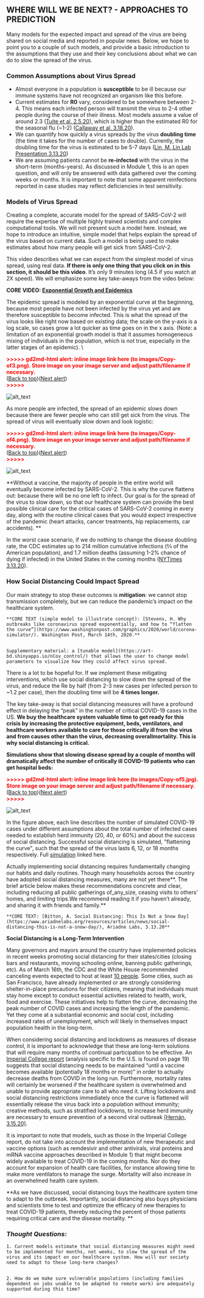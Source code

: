 ## WHERE WILL WE BE NEXT? - APPROACHES TO PREDICTION

Many models for the expected impact and spread of the virus are being shared on social media and reported in popular news. Below, we hope to point you to a couple of such models, and provide a basic introduction to the assumptions that they use and their key conclusions about what we can do to slow the spread of the virus. 


### Common Assumptions about Virus Spread



*   Almost everyone in a population is **susceptible** to be ill because our immune systems have not recognized an organism like this before.
*   Current estimates for **R0** vary, considered to be somewhere between 2-4.  This means each infected person will transmit the virus to 2-4 other people during the course of their illness. Most models assume a value of around 2.3 ([Tuite et al. 2.5.20](https://annals.org/aim/fullarticle/2760912/reporting-epidemic-growth-reproduction-numbers-2019-novel-coronavirus-2019-ncov)), which is higher than the estimated R0 for the seasonal flu (~1-2) ([Callaway et al. 3.18.20](https://www.nature.com/articles/d41586-020-00758-2)). 
*   We can quantify how quickly a virus spreads by the virus **doubling time** (the time it takes for the number of cases to double). Currently, the doubling time for the virus is estimated to be 5-7 days ([Lin, M. Lin Lab Presentation 3.13.20](https://drive.google.com/file/d/1DqfSnlaW6N3GBc5YKyBOCGPfdqOsqk1G/view))
*   We are assuming patients cannot be **re-infected** with the virus in the short-term (months-years). As discussed in Module 1, this is an open question, and will only be answered with data gathered over the coming weeks or months. It is important to note that some apparent reinfections reported in case studies may reflect deficiencies in test sensitivity.


### Models of Virus Spread

Creating a complete, accurate model for the spread of SARS-CoV-2 will require the expertise of multiple highly trained scientists and complex computational tools. We will not present such a model here. Instead, we hope to introduce an intuitive, simple model that helps explain the spread of the virus based on current data. Such a model is being used to make estimates about how many people will get sick from SARS-CoV-2. 

This video describes what we can expect from the simplest model of virus spread, using real data. **If there is only one thing that you click on in this section, it should be this video**. It’s only 9 minutes long (4.5 if you watch at 2X speed). We will emphasize some key take-aways from the video below: 

**CORE VIDEO: [Exponential Growth and Epidemics](https://www.youtube.com/watch?v=Kas0tIxDvrg&feature=youtu.be)**

The epidemic spread is modeled by an exponential curve at the beginning, because most people have not been infected by the virus yet and are therefore susceptible to become infected. This is what the spread of the virus looks like right now based on existing data; the scale on the y-axis is a log scale, so cases grow a lot quicker as time goes on in the x axis. (Note: a limitation of an exponential growth model is that it assumes homogeneous mixing of individuals in the population, which is not true, especially in the latter stages of an epidemic). \


<p id="gdcalert4" ><span style="color: red; font-weight: bold">>>>>>  gd2md-html alert: inline image link here (to images/Copy-of3.png). Store image on your image server and adjust path/filename if necessary. </span><br>(<a href="#">Back to top</a>)(<a href="#gdcalert5">Next alert</a>)<br><span style="color: red; font-weight: bold">>>>>> </span></p>


![alt_text](images/Copy-of3.png "image_tooltip")


As more people are infected, the spread of an epidemic slows down because there are fewer people who can still get sick from the virus. The spread of virus will eventually slow down and look logistic:



<p id="gdcalert5" ><span style="color: red; font-weight: bold">>>>>>  gd2md-html alert: inline image link here (to images/Copy-of4.png). Store image on your image server and adjust path/filename if necessary. </span><br>(<a href="#">Back to top</a>)(<a href="#gdcalert6">Next alert</a>)<br><span style="color: red; font-weight: bold">>>>>> </span></p>


![alt_text](images/Copy-of4.png "image_tooltip")


**Without a vaccine, the majority of people in the entire world will eventually become infected by SARS-CoV-2. This is why the curve flattens out: because there will be no one left to infect. Our goal is for the spread of the virus to slow down, so that our healthcare system can provide the best possible clinical care for the critical cases of SARS-CoV-2 coming in every day, along with the routine clinical cases that you would expect irrespective of the pandemic (heart attacks, cancer treatments, hip replacements, car accidents). **

In the worst case scenario, if we do nothing to change the disease doubling rate, the CDC estimates up to 214 million cumulative infections (⅔ of the American population), and 1.7 million deaths (assuming 1-2% chance of dying if infected) in the United States in the coming months ([NYTimes 3.13.20](https://www.nytimes.com/2020/03/13/us/coronavirus-deaths-estimate.html)).


### How Social Distancing Could Impact Spread

Our main strategy to stop these outcomes is **mitigation**: we cannot stop transmission completely, but we can reduce the pandemic’s impact on the healthcare system.


    **CORE TEXT (simple model to illustrate concept): [Stevens, H. Why outbreaks like coronavirus spread exponentially, and how to “flatten the curve”](https://www.washingtonpost.com/graphics/2020/world/corona-simulator/). Washington Post, March 14th, 2020.**


    Supplementary material: a [tunable model](https://art-bd.shinyapps.io/nCov_control/) that allows the user to change model parameters to visualize how they could affect virus spread.

There is a lot to be hopeful for. If we implement these mitigating interventions, which use social distancing to slow down the spread of the virus, and reduce the Re by half (from 2-3 new cases per infected person to ~1.2 per case), then the doubling time will be **4 times longer.**

The key take-away is that social distancing measures will have a profound effect in delaying the “peak” in the number of critical COVID-19 cases in the US. **We buy the healthcare system valuable time to get ready for this crisis by increasing the protective equipment, beds, ventilators, and healthcare workers available to care for those critically ill from the virus and from causes other than the virus, decreasing overallmortality. This is why social distancing is critical.**

**Simulations show that slowing disease spread by a couple of months will dramatically affect the number of critically ill COVID-19 patients who can get hospital beds:**



<p id="gdcalert6" ><span style="color: red; font-weight: bold">>>>>>  gd2md-html alert: inline image link here (to images/Copy-of5.jpg). Store image on your image server and adjust path/filename if necessary. </span><br>(<a href="#">Back to top</a>)(<a href="#gdcalert7">Next alert</a>)<br><span style="color: red; font-weight: bold">>>>>> </span></p>


![alt_text](images/Copy-of5.jpg "image_tooltip")


In the figure above, each line describes the number of simulated COVID-19 cases under different assumptions about the total number of infected cases needed to establish herd immunity (20, 40, or 60%) and about the success of social distancing. Successful social distancing is simulated, "flattening the curve", such that the spread of the virus lasts 6, 12, or 18 months respectively. Full [simulation]( https://www.nytimes.com/interactive/2020/03/17/upshot/hospital-bed-shortages-coronavirus.html?auth=login-google) linked here. 

Actually implementing social distancing requires fundamentally changing our habits and daily routines. Though many households across the country have adopted social distancing measures, many are not yet there**. The brief article below makes these recommendations concrete and clear, including reducing all public gatherings of_any_size, ceasing visits to others’ homes, and limiting trips.We recommend reading it if you haven’t already, and sharing it with friends and family.**


    **CORE TEXT: [Bitton, A. Social Distancing: This Is Not a Snow Day](https://www.ariadnelabs.org/resources/articles/news/social-distancing-this-is-not-a-snow-day/), Ariadne Labs, 3.13.20**

**Social Distancing is a Long-Term Intervention**

Many governors and mayors around the country have implemented policies in recent weeks promoting social distancing for their states/cities (closing bars and restaurants, moving schooling online, banning public gatherings, etc). As of March 16th, the CDC and the White House recommended canceling events expected to host at least [10 people](https://www.whitehouse.gov/wp-content/uploads/2020/03/03.16.20_coronavirus-guidance_8.5x11_315PM.pdf). Some cities, such as San Francisco, have already implemented or are strongly considering shelter-in-place precautions for their citizens, meaning that individuals must stay home except to conduct essential activities related to health, work, food and exercise. These initiatives help to flatten the curve, decreasing the peak number of COVID cases and increasing the length of the pandemic. Yet they come at a substantial economic and social cost, including increased rates of unemployment, which will likely in themselves impact population health in the long-term. 

When considering social distancing and lockdowns as measures of disease control, it is important to acknowledge that these are long-term solutions that will require many months of continual participation to be effective. An [Imperial College report](https://www.imperial.ac.uk/media/imperial-college/medicine/sph/ide/gida-fellowships/Imperial-College-COVID19-NPI-modelling-16-03-2020.pdf) (analysis specific to the U.S. is found on page 19) suggests that social distancing needs to be maintained “until a vaccine becomes available (potentially 18 months or more)” in order to actually decrease deaths from COVID in the long run. Furthermore, mortality rates will certainly be worsened if the healthcare system is overwhelmed and unable to provide appropriate care to all who need it. Lifting lockdowns and social distancing restrictions immediately once the curve is flattened will essentially release the virus back into a population without immunity; creative methods, such as stratified lockdowns, to increase herd immunity are necessary to ensure prevention of a second viral outbreak [(Hernán, 3.15.20)](https://twitter.com/_MiguelHernan/status/1239227279512829953). 

It is important to note that models, such as those in the Imperial College report, do not take into account the implementation of new therapeutic and vaccine options (such as remdesivir and other antivirals, viral proteins and mRNA vaccine approaches described in Module 1) that might become widely available to treat COVID-19 in the coming months. Nor do they account for expansion of health care facilities, for instance allowing time to make more ventilators to manage the surge. Mortality will also increase in an overwhelmed health care system.

**As we have discussed, social distancing buys the healthcare system time to adapt to the outbreak. Importantly, social distancing also buys physicians and scientists time to test and optimize the efficacy of new therapies to treat COVID-19 patients, thereby reducing the percent of those patients requiring critical care and the disease mortality.  **


### _Thought Questions:_


    1. Current models estimate that social distancing measures might need to be implemented for months, not weeks, to slow the spread of the virus and its impact on our healthcare system. How will our society need to adapt to these long-term changes?


    2. How do we make sure vulnerable populations (including families dependent on jobs unable to be adapted to remote work) are adequately supported during this time? 